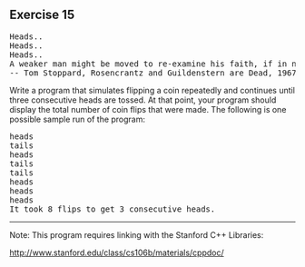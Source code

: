 Exercise 15
----------- 

<pre>
Heads..
Heads..
Heads..
A weaker man might be moved to re-examine his faith, if in nothing else at least in the law of probability.
-- Tom Stoppard, Rosencrantz and Guildenstern are Dead, 1967.
</pre>

Write a program that simulates flipping a coin repeatedly and continues until three consecutive heads are tossed. At that point, your program should display the total number of coin flips that were made. The following is one possible sample run of the program:

<pre>
heads
tails
heads
tails
tails
heads
heads
heads
It took 8 flips to get 3 consecutive heads.
</pre>

---

Note: This program requires linking with the Stanford C++ Libraries:

http://www.stanford.edu/class/cs106b/materials/cppdoc/